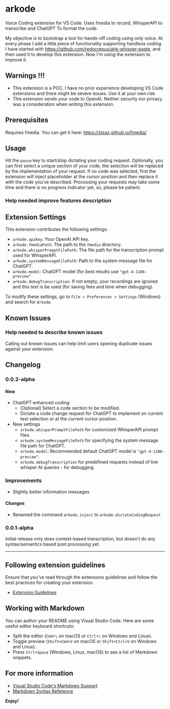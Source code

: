 # arkode

Voice Coding extension for VS Code.
Uses fmedia to record, WhisperAPI to transcribe and ChatGPT To format the code.

My objective is to bootstrap a tool for hands-off coding using only voice.
At every phase I add a little piece of functionality supporting handless coding.
I have started with https://github.com/redocrepus/ahk-whisper-paste,
and then used it to develop this extension.
Now I'm using the extension to improve it.

## Warnings !!!

- This extension is a POC. I have no prior experience developing VS Code extensions and there might be severe issues. Use it at your own risk
- This extension sends your code to OpenAI.
Neither security nor privacy was a consideration when writing this extension.

## Prerequisites

Requires fmedia. You can get it here: https://stsaz.github.io/fmedia/

## Usage

Hit the `pause` key to start/stop dictating your coding request.
Optionally, you can first select a unique section of your code,
the selection will be replaced by the implementation of your request.
If no code was selected, first the extension will inject placeholder at the cursor position and then replace it with the code you've described.
Processing your requests may take some time and there is no progress indicator yet,
so, please be patient.

### Help needed improve features description

## Extension Settings

This extension contributes the following settings:

- `arkode.apiKey`: Your OpenAI API key.
- `arkode.fmediaPath`: The path to the `fmedia` directory.
- `arkode.whisperPromptFilePath`: The file path for the transcription prompt used for WhisperAPI.
- `arkode.systemMessageFilePath`: Path to the system message file for ChatGPT.
- `arkode.model`: ChatGPT model (for best results use `"gpt-4-1106-preview"`
- `arkode.debugTranscription`: If not empty, your recordings are ignored and this text is be used (for saving fees and time when debugging).

To modify these settings, go to `File > Preferences > Settings` (Windows) and search for `Arkode`.


## Known Issues

### Help needed to describe known issues

Calling out known issues can help limit users opening duplicate issues against your extension.

## Changelog

### 0.0.2-alpha

#### New
- ChatGPT enhanced coding:
  - [Optional] Select a code section to be modified.
  - Dictate a code change request for ChatGPT to implement on current text selection or at the current cursor position.
- New settings
  - `arkode.whisperPromptFilePath` for customized WhisperAPI prompt files.
  - `arkode.systemMessageFilePath` for specifying the system message file path for ChatGPT.
  - `arkode.model`: Recommended default ChatGPT model is `"gpt-4-1106-preview"`.
  - `arkode.debugTranscription` for predefined requests instead of live whisper AI queries - for debugging.

### Improvements

- Slightly better information messages

#### Changes
- Renamed the command `arkode.inject` to `arkode.dictateCodingRequest`

### 0.0.1-alpha

Initial release only does context-based transcription, but doesn't do any syntax/semantics based post processing yet.


---

## Following extension guidelines

Ensure that you've read through the extensions guidelines and follow the best practices for creating your extension.

* [Extension Guidelines](https://code.visualstudio.com/api/references/extension-guidelines)

## Working with Markdown

You can author your README using Visual Studio Code. Here are some useful editor keyboard shortcuts:

* Split the editor (`Cmd+\` on macOS or `Ctrl+\` on Windows and Linux).
* Toggle preview (`Shift+Cmd+V` on macOS or `Shift+Ctrl+V` on Windows and Linux).
* Press `Ctrl+Space` (Windows, Linux, macOS) to see a list of Markdown snippets.

## For more information

* [Visual Studio Code's Markdown Support](http://code.visualstudio.com/docs/languages/markdown)
* [Markdown Syntax Reference](https://help.github.com/articles/markdown-basics/)

**Enjoy!**
